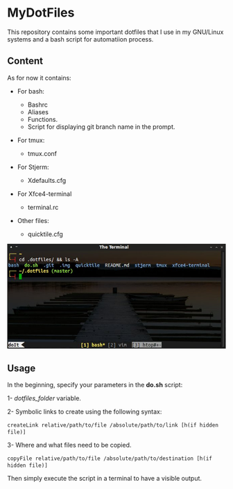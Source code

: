 MyDotFiles
==========

This repository contains some important dotfiles that I use in my GNU/Linux systems and a bash script for automatiion process.

Content
-------

As for now it contains:

- For bash:
    * Bashrc
    * Aliases
    * Functions.
    * Script for displaying git branch name in the prompt.

- For tmux:
    * tmux.conf

- For Stjerm:
    * Xdefaults.cfg

- For Xfce4-terminal
    * terminal.rc

- Other files:
    * quicktile.cfg

![Basic terminal window](.img/screen-terminal.jpg)

Usage
-----

In the beginning, specify your parameters in the **do.sh** script:

1- *dotfiles_folder* variable.

2- Symbolic links to create using the following syntax:

    createLink relative/path/to/file /absolute/path/to/link [h(if hidden file)]

3- Where and what files need to be copied.

    copyFile relative/path/to/file /absolute/path/to/destination [h(if hidden file)]

Then simply execute the script in a terminal to have a visible output.
